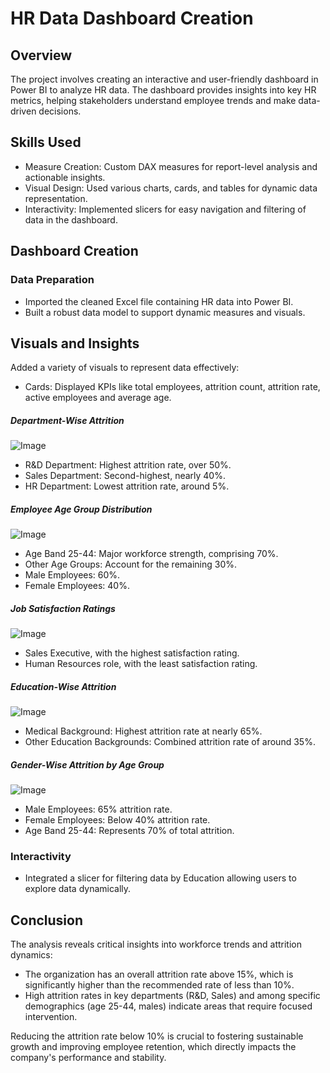 # HR Data Dashboard Creation
## Overview
The project involves creating an interactive and user-friendly dashboard in Power BI to analyze HR data. 
The dashboard provides insights into key HR metrics, helping stakeholders understand employee trends and make data-driven decisions.

## Skills Used
- Measure Creation: Custom DAX measures for report-level analysis and actionable insights.
- Visual Design: Used various charts, cards, and tables for dynamic data representation.
- Interactivity: Implemented slicers for easy navigation and filtering of data in the dashboard.
## Dashboard Creation
### Data Preparation
- Imported the cleaned Excel file containing HR data into Power BI.
- Built a robust data model to support dynamic measures and visuals.

## Visuals and Insights
Added a variety of visuals to represent data effectively:
- Cards: Displayed KPIs like total employees, attrition count, attrition rate, active employees and average age.
##### Department-Wise Attrition
![Image](https://github.com/user-attachments/assets/e50fb62f-34c9-4f68-85b5-05c60703bd9b)
- R&D Department: Highest attrition rate, over 50%.
- Sales Department: Second-highest, nearly 40%.
- HR Department: Lowest attrition rate, around 5%.
##### Employee Age Group Distribution
![Image](https://github.com/user-attachments/assets/3de66f4a-ffd9-458b-8189-cf61aa730c9d)
- Age Band 25-44: Major workforce strength, comprising 70%.
- Other Age Groups: Account for the remaining 30%.
- Male Employees: 60%.
- Female Employees: 40%.
##### Job Satisfaction Ratings
![Image](https://github.com/user-attachments/assets/c8600a44-735b-4344-b071-e4028ef45812)
- Sales Executive, with the highest satisfaction rating.
- Human Resources role, with the least satisfaction rating.
##### Education-Wise Attrition
![Image](https://github.com/user-attachments/assets/cf0592c7-18cf-47c5-a06e-01fb1654a876)
- Medical Background: Highest attrition rate at nearly 65%.
- Other Education Backgrounds: Combined attrition rate of around 35%.
##### Gender-Wise Attrition by Age Group
![Image](https://github.com/user-attachments/assets/37b5f529-db25-43d3-ad89-73baaeaf0f29)
- Male Employees: 65% attrition rate.
- Female Employees: Below 40% attrition rate.
- Age Band 25-44: Represents 70% of total attrition.

### Interactivity
- Integrated a slicer for filtering data by Education allowing users to explore data dynamically.
## Conclusion
The analysis reveals critical insights into workforce trends and attrition dynamics:

- The organization has an overall attrition rate above 15%, which is significantly higher than the recommended rate of less than 10%.
- High attrition rates in key departments (R&D, Sales) and among specific demographics (age 25-44, males) indicate areas that require focused intervention.

Reducing the attrition rate below 10% is crucial to fostering sustainable growth and improving employee retention,
which directly impacts the company's performance and stability.
